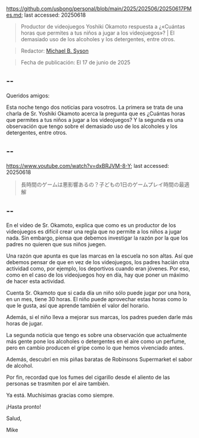 https://github.com/usbong/personal/blob/main/2025/202506/20250617PMes.md; last accessed: 20250618

> Productor de videojuegos Yoshiki Okamoto respuesta a ¿«Cuántas horas que permites a tus niños a jugar a los videojuegos»? | El demasiado uso de los alcoholes y los detergentes, entre otros.

> Redactor: [Michael B. Syson](https://www.linkedin.com/in/michaelsyson/)

> Fecha de publicación: El 17 de junio de 2025

## --

Queridos amigos:

Esta noche tengo dos noticias para vosotros. La primera se trata de una charla de Sr. Yoshiki Okamoto acerca la pregunta que es ¿Cuántas horas que permites a tus niños a jugar a los videojuegos? Y la segunda es una observación que tengo sobre el demasiado uso de los alcoholes y los detergentes, entre otros.

## --

https://www.youtube.com/watch?v=dxBRJVM-8-Y; last accessed: 20250618

> 長時間のゲームは悪影響あるの？子どもの1日のゲームプレイ時間の最適解 

## --

En el vídeo de Sr. Okamoto, explica que como es un productor de los videojuegos es difícil crear una regla que no permite a los niños a jugar nada. Sin embargo, piensa que debemos investigar la razón por la que los padres no quieren que sus niños juegen.

Una razón que apunta es que las marcas en la escuela no son altas. Así que debemos pensar de que en vez de los videojuegos, los padres hacián otra actividad como, por ejemplo, los deportivos cuando eran jóvenes. Por eso, como en el caso de los videojuegos hoy en día, hay que poner un máximo de hacer esta actividad. 

Cuenta Sr. Okamoto que si cada día un niño sólo puede jugar por una hora, en un mes, tiene 30 horas. El niño puede aprovechar estas horas como lo que le gusta, así que aprende también el valor del horario.

Además, si el niño lleva a mejorar sus marcas, los padres pueden darle más horas de jugar.

La segunda noticia que tengo es sobre una observación que actualmente más gente pone los alcoholes o detergentes en el aire como un perfume, pero en cambio producen el gripe como lo que hemos vivenciado antes. 

Además, descubrí en mis piñas baratas de Robinsons Supermarket el sabor de alcohol. 

Por fin, recordad que los fumes del cigarillo desde el aliento de las personas se trasmiten por el aire también.

Ya está. Muchísimas gracias como siempre.

¡Hasta pronto!

Salud,

Mike